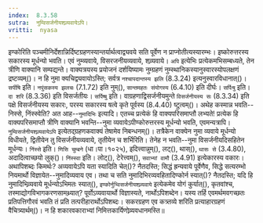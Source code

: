 ```yaml
---
index:  8.3.58
sutra:  नुम्विसर्जनीयशव्र्यवायेऽपि।
vritti:  nyasa
---
```


इण्कोरिति पञ्चमीनिर्देशान्निर्दिष्टग्रहणस्यान्तर्यार्थत्वाद्व्यवये सति पूर्वेण न प्राप्नोतीत्यस्यारम्भः। इष्कोरुत्तरस्य सकारस्य मूर्धन्यो भवति। एवं नुम्व्यवाये, विसरजनीयव्यवाये, शव्र्यवाये। `अपि` इत्येभिः प्रत्येकमभिसम्बध्यते, तेन त्रीणि वाक्यानि सम्पद्यन्ते। वाक्यत्रयस्य प्रयोजनं दर्शयिष्यामः नुम्ग्रहणं नुम्स्थानिकस्यानुस्वारस्योपलक्षणं द्रष्टव्यम्()। न हि नुमा क्यचिद्व्यवायोऽस्ति; सर्वत्र `नश्चापदान्तस्य झलि` (8.3.24) इत्यनुस्वारविधानात्()। `सर्पीषि` इति। `नपुंसकस्य झलचः` (7.1.72) इति नुम्(), `सान्तमहतः संयोगस्य` (6.4.10) इति दीर्घः। `सर्पिःषु` इति। `दा शरि` (8.3.36) इति विसर्जतीयः। `सर्पिष्षु` इति। वाग्रहणाद्विसर्जनीयमुन्ते `विसर्जनीयस्य सः` (8.3.34) इति पक्षे विसर्जनीयस्य सकारः, परस्य सकारस्य षत्वे कृते पूर्वस्य (8.4.40) ष्टुत्वम्()। 
अथेह कस्मान्न भवति--निस्से, निंस्स्वेति? अत आह--`नुमादिभिः` इत्यादि। एतच्च प्रत्येकं हि वाक्यपरिसमाप्तौ लभ्यते! प्रत्येक हि वाक्यपरिसमाप्तौ त्रीणि वाक्यानि भवन्ति--नुमा व्यवायेऽपीण्कोरुत्तरस्य मूर्धन्यो भवति, एवमन्यत्रापि। `नुम्विसर्जनीयशव्र्यवायेऽपि` इत्येतद्ग्रहणकवाक्यं तेषामेव निबन्धनम्()। तत्रैकेन वाक्येन नुमा व्यवाये मूर्धन्यो विधीयते, द्वितीयेन तु विसर्जनीयव्यवाये, तृतीयेन च शर्भिरिति। तेनेह न भवति--नुमा विसर्जनीयदिसहितेन मूर्धन्यः। `निंस्से` इति। `णिसि चुम्बने` (धा।पा।१०२५), इदित्त्वान्नुम्(), लट्(), थास्(), `थासः से` (3.4.80), अदादित्वाच्छयो लुक्()। `निंस्स्वा` इति। लोट्(), टेरेत्त्वम्(), `सवाभ्यां वामौ` (3.4.91) इत्येकारस्य वकारः। अथापिशब्दः किमर्थः? अव्यवायेऽपि यता स्यादिति चेत्()? नैतदस्ति; सिद्धं ह्रन्यवाये पूर्वेणैव, सिद्धे सत्यरम्भो नियमार्थो विज्ञायेत--नुमादिव्यवाय एव। तथा च सति नुमादिभिरव्यवहितादिण्कोर्न स्यात्()? नैतदस्ति; यदि हि नुमादिभिव्र्यवाये मूर्धन्योऽभिमतः स्यात्(), `इण्कोर्नुभ्विसर्जनीयशव्र्यवाये` इत्येकमेव योगं कुर्यात्(), कृतवांश्च, तस्माद्योगविभागकरणसामथ्र्यात्? पूर्वोऽव्यवायार्थो विज्ञास्यते, नार्थोऽपिशब्देन। यस्य तर्हि एवमर्थमवगच्छतः प्रतिपत्तिगौरवं भवति तं प्रति तत्परीहारार्थोऽपिशब्दः। 
सकरग्रहण एव कत्र्तव्ये शरिति प्रत्याहारग्रहणं वैचित्र्यार्थम्()। न हि शकारवकाराभ्यां निमित्तकार्यिणोव्र्यवधानमस्ति॥
